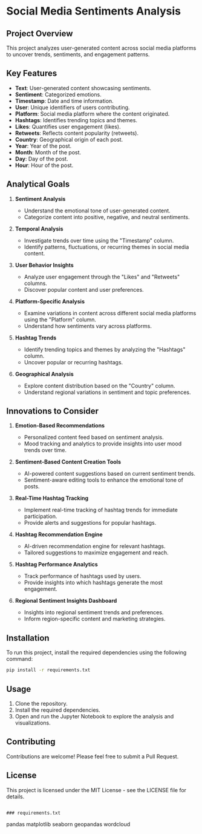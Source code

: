 # Social Media Sentiments Analysis

## Project Overview
This project analyzes user-generated content across social media platforms to uncover trends, sentiments, and engagement patterns.

## Key Features

- **Text**: User-generated content showcasing sentiments.
- **Sentiment**: Categorized emotions.
- **Timestamp**: Date and time information.
- **User**: Unique identifiers of users contributing.
- **Platform**: Social media platform where the content originated.
- **Hashtags**: Identifies trending topics and themes.
- **Likes**: Quantifies user engagement (likes).
- **Retweets**: Reflects content popularity (retweets).
- **Country**: Geographical origin of each post.
- **Year**: Year of the post.
- **Month**: Month of the post.
- **Day**: Day of the post.
- **Hour**: Hour of the post.

## Analytical Goals

1. **Sentiment Analysis**
   - Understand the emotional tone of user-generated content.
   - Categorize content into positive, negative, and neutral sentiments.

2. **Temporal Analysis**
   - Investigate trends over time using the "Timestamp" column.
   - Identify patterns, fluctuations, or recurring themes in social media content.

3. **User Behavior Insights**
   - Analyze user engagement through the "Likes" and "Retweets" columns.
   - Discover popular content and user preferences.

4. **Platform-Specific Analysis**
   - Examine variations in content across different social media platforms using the "Platform" column.
   - Understand how sentiments vary across platforms.

5. **Hashtag Trends**
   - Identify trending topics and themes by analyzing the "Hashtags" column.
   - Uncover popular or recurring hashtags.

6. **Geographical Analysis**
   - Explore content distribution based on the "Country" column.
   - Understand regional variations in sentiment and topic preferences.

## Innovations to Consider

1. **Emotion-Based Recommendations**
   - Personalized content feed based on sentiment analysis.
   - Mood tracking and analytics to provide insights into user mood trends over time.

2. **Sentiment-Based Content Creation Tools**
   - AI-powered content suggestions based on current sentiment trends.
   - Sentiment-aware editing tools to enhance the emotional tone of posts.

3. **Real-Time Hashtag Tracking**
   - Implement real-time tracking of hashtag trends for immediate participation.
   - Provide alerts and suggestions for popular hashtags.

4. **Hashtag Recommendation Engine**
   - AI-driven recommendation engine for relevant hashtags.
   - Tailored suggestions to maximize engagement and reach.

5. **Hashtag Performance Analytics**
   - Track performance of hashtags used by users.
   - Provide insights into which hashtags generate the most engagement.

6. **Regional Sentiment Insights Dashboard**
   - Insights into regional sentiment trends and preferences.
   - Inform region-specific content and marketing strategies.

## Installation

To run this project, install the required dependencies using the following command:

```bash
pip install -r requirements.txt
```

## Usage

1. Clone the repository.
2. Install the required dependencies.
3. Open and run the Jupyter Notebook to explore the analysis and visualizations.

## Contributing

Contributions are welcome! Please feel free to submit a Pull Request.

## License

This project is licensed under the MIT License - see the LICENSE file for details.
```

### requirements.txt

```
pandas
matplotlib
seaborn
geopandas
wordcloud
```
